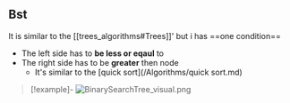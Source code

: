 ## Bst 
It  is similar to the [[trees_algorithms#Trees]]'
but i has ==one condition== 
- The left  side has to **be less or eqaul** to 
- The right side has to be **greater** then node 
	- It's similar  to the [quick sort](/Algorithms/quick sort.md)
>[!example]-
>![BinarySearchTree_visual.png](/static/BinarySearchTree_visual.png)


